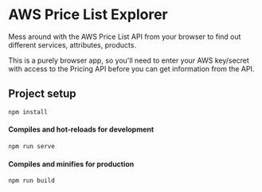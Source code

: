 # AWS Price List Explorer

Mess around with the AWS Price List API from your browser to find out different services, attributes, products.

This is a purely browser app, so you'll need to enter your AWS key/secret with access to the Pricing API before you can get information from the API.

## Project setup
```
npm install
```

#### Compiles and hot-reloads for development
```
npm run serve
```

#### Compiles and minifies for production
```
npm run build
```
